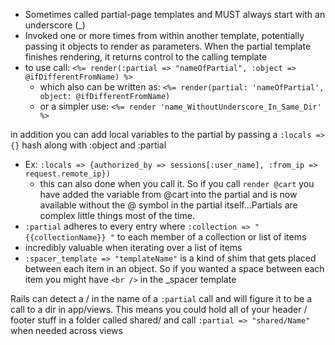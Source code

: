 * Sometimes called partial-page templates and MUST always start with an underscore (_)
* Invoked one or more times from within another template, potentially passing it objects to render as parameters. When the partial template finishes rendering, it returns control to the calling template
* to use call: `<%= render(:partial => "nameOfPartial", :object => @ifDifferentFromName) %>`
  * which also can be written as: `<%= render(partial: 'nameOfPartial', object: @ifDifferentFromName)`
  * or a simpler use: `<%= render 'name_WithoutUnderscore_In_Same_Dir' %>`

in addition you can add local variables to the partial by passing a `:locals => {}` hash along with :object and :partial

* Ex: `:locals => {authorized_by => sessions[:user_name], :from_ip => request.remote_ip})`
  * this can also done when you call it. So if you call `render @cart` you have added the variable from @cart into the partial and is now available without the @ symbol in the partial itself...Partials are complex little things most of the time.
* `:partial` adheres to every entry where `:collection => " {{collectionName}} "` to each member of a collection or list of items
* incredibly valuable when iterating over a list of items
* `:spacer_template => "templateName"` is a kind of shim that gets placed between each item in an object. So if you wanted a space between each item you might have `<br />` in the _spacer template

Rails can detect a / in the name of a `:partial` call and will figure it to be a call to a dir in app/views. This means you could hold all of your header / footer stuff in a folder called shared/ and call `:partial => "shared/Name"` when needed across views